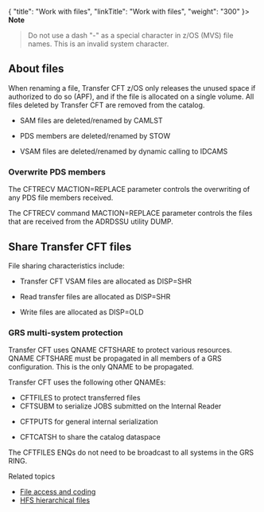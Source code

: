 {
    "title": "Work with files",
    "linkTitle": "Work with files",
    "weight": "300"
}> **Note**
>
> Do not use a dash "-" as a special character in z/OS (MVS) file names. This is an invalid system character.

## About files

When renaming a file, Transfer CFT z/OS only releases the unused space if authorized to do so (APF), and if the file is allocated on a single volume. All files  deleted by Transfer CFT are removed from the catalog.

-   SAM files are deleted/renamed by CAMLST

<!-- -->

-   PDS members are deleted/renamed by STOW

<!-- -->

-   VSAM files are deleted/renamed by dynamic calling to IDCAMS

### Overwrite PDS members

The CFTRECV MACTION=REPLACE parameter controls the overwriting of any PDS file members received.

The CFTRECV command MACTION=REPLACE parameter controls the files that are received from the ADRDSSU utility DUMP.

<span id="Share Transfer CFT files"></span>

## Share Transfer CFT files

File sharing characteristics include:

-   Transfer CFT VSAM files are allocated as DISP=SHR

<!-- -->

-   Read transfer files are allocated as DISP=SHR

<!-- -->

-   Write files are allocated as DISP=OLD

### GRS multi-system protection

Transfer CFT uses  QNAME CFTSHARE to protect various resources. QNAME CFTSHARE must be propagated in all members of a GRS configuration. This is the only QNAME to be propagated.

Transfer CFT uses the following other QNAMEs:

-   CFTFILES to protect transferred files
-   CFTSUBM to serialize JOBS submitted on the Internal Reader

<!-- -->

-   CFTPUTS for general internal serialization

<!-- -->

-   CFTCATSH to share the catalog dataspace

The CFTFILES ENQs do not need to be broadcast to all systems in the GRS RING.

Related topics

-   [File access and coding](../file_access_and_coding)
-   [HFS hierarchical files](../c_hfs_hierarchical_files_zos)
